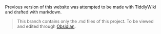 Previous version of this website was attempted to be made with TiddlyWiki and drafted with markdown.

> This branch contains only the .md files of this project.
> To be viewed and edited through [Obsidian](https://obsidian.md/).

